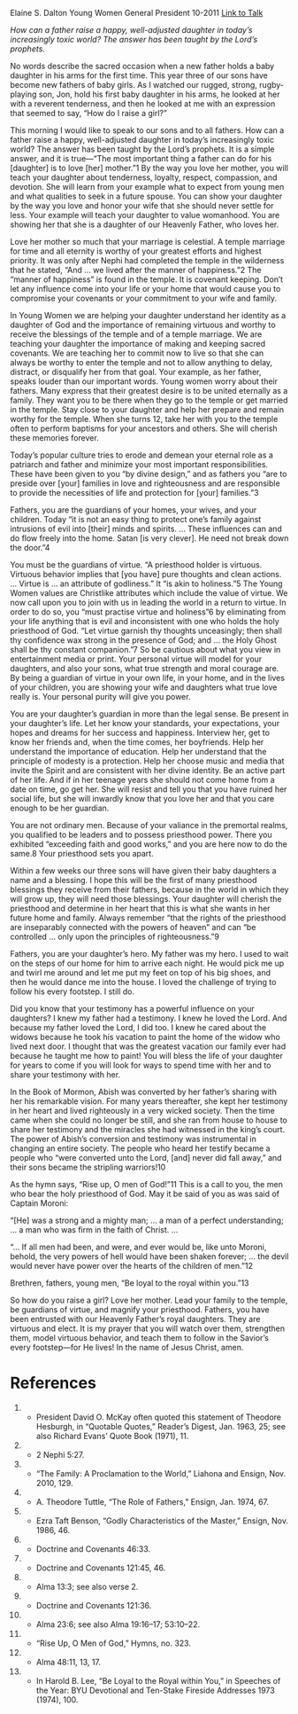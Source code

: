 Elaine S. Dalton
Young Women General President
10-2011
[Link to Talk](https://www.churchofjesuschrist.org/study/general-conference/2011/10/love-her-mother?lang=eng)

_How can a father raise a happy, well-adjusted daughter in today’s increasingly toxic world? The answer has been taught by the Lord’s prophets._

No words describe the sacred occasion when a new father holds a baby daughter in his arms for the first time. This year three of our sons have become new fathers of baby girls. As I watched our rugged, strong, rugby-playing son, Jon, hold his first baby daughter in his arms, he looked at her with a reverent tenderness, and then he looked at me with an expression that seemed to say, “How do I raise a girl?”

This morning I would like to speak to our sons and to all fathers. How can a father raise a happy, well-adjusted daughter in today’s increasingly toxic world? The answer has been taught by the Lord’s prophets. It is a simple answer, and it is true—“The most important thing a father can do for his [daughter] is to love [her] mother.”1 By the way you love her mother, you will teach your daughter about tenderness, loyalty, respect, compassion, and devotion. She will learn from your example what to expect from young men and what qualities to seek in a future spouse. You can show your daughter by the way you love and honor your wife that she should never settle for less. Your example will teach your daughter to value womanhood. You are showing her that she is a daughter of our Heavenly Father, who loves her.

Love her mother so much that your marriage is celestial. A temple marriage for time and all eternity is worthy of your greatest efforts and highest priority. It was only after Nephi had completed the temple in the wilderness that he stated, “And … we lived after the manner of happiness.”2 The “manner of happiness” is found in the temple. It is covenant keeping. Don’t let any influence come into your life or your home that would cause you to compromise your covenants or your commitment to your wife and family.

In Young Women we are helping your daughter understand her identity as a daughter of God and the importance of remaining virtuous and worthy to receive the blessings of the temple and of a temple marriage. We are teaching your daughter the importance of making and keeping sacred covenants. We are teaching her to commit now to live so that she can always be worthy to enter the temple and not to allow anything to delay, distract, or disqualify her from that goal. Your example, as her father, speaks louder than our important words. Young women worry about their fathers. Many express that their greatest desire is to be united eternally as a family. They want you to be there when they go to the temple or get married in the temple. Stay close to your daughter and help her prepare and remain worthy for the temple. When she turns 12, take her with you to the temple often to perform baptisms for your ancestors and others. She will cherish these memories forever.

Today’s popular culture tries to erode and demean your eternal role as a patriarch and father and minimize your most important responsibilities. These have been given to you “by divine design,” and as fathers you “are to preside over [your] families in love and righteousness and are responsible to provide the necessities of life and protection for [your] families.”3

Fathers, you are the guardians of your homes, your wives, and your children. Today “it is not an easy thing to protect one’s family against intrusions of evil into [their] minds and spirits. … These influences can and do flow freely into the home. Satan [is very clever]. He need not break down the door.”4

You must be the guardians of virtue. “A priesthood holder is virtuous. Virtuous behavior implies that [you have] pure thoughts and clean actions. … Virtue is … an attribute of godliness.” It “is akin to holiness.”5 The Young Women values are Christlike attributes which include the value of virtue. We now call upon you to join with us in leading the world in a return to virtue. In order to do so, you “must practise virtue and holiness”6 by eliminating from your life anything that is evil and inconsistent with one who holds the holy priesthood of God. “Let virtue garnish thy thoughts unceasingly; then shall thy confidence wax strong in the presence of God; and … the Holy Ghost shall be thy constant companion.”7 So be cautious about what you view in entertainment media or print. Your personal virtue will model for your daughters, and also your sons, what true strength and moral courage are. By being a guardian of virtue in your own life, in your home, and in the lives of your children, you are showing your wife and daughters what true love really is. Your personal purity will give you power.

You are your daughter’s guardian in more than the legal sense. Be present in your daughter’s life. Let her know your standards, your expectations, your hopes and dreams for her success and happiness. Interview her, get to know her friends and, when the time comes, her boyfriends. Help her understand the importance of education. Help her understand that the principle of modesty is a protection. Help her choose music and media that invite the Spirit and are consistent with her divine identity. Be an active part of her life. And if in her teenage years she should not come home from a date on time, go get her. She will resist and tell you that you have ruined her social life, but she will inwardly know that you love her and that you care enough to be her guardian.

You are not ordinary men. Because of your valiance in the premortal realms, you qualified to be leaders and to possess priesthood power. There you exhibited “exceeding faith and good works,” and you are here now to do the same.8 Your priesthood sets you apart.

Within a few weeks our three sons will have given their baby daughters a name and a blessing. I hope this will be the first of many priesthood blessings they receive from their fathers, because in the world in which they will grow up, they will need those blessings. Your daughter will cherish the priesthood and determine in her heart that this is what she wants in her future home and family. Always remember “that the rights of the priesthood are inseparably connected with the powers of heaven” and can “be controlled … only upon the principles of righteousness.”9

Fathers, you are your daughter’s hero. My father was my hero. I used to wait on the steps of our home for him to arrive each night. He would pick me up and twirl me around and let me put my feet on top of his big shoes, and then he would dance me into the house. I loved the challenge of trying to follow his every footstep. I still do.

Did you know that your testimony has a powerful influence on your daughters? I knew my father had a testimony. I knew he loved the Lord. And because my father loved the Lord, I did too. I knew he cared about the widows because he took his vacation to paint the home of the widow who lived next door. I thought that was the greatest vacation our family ever had because he taught me how to paint! You will bless the life of your daughter for years to come if you will look for ways to spend time with her and to share your testimony with her.

In the Book of Mormon, Abish was converted by her father’s sharing with her his remarkable vision. For many years thereafter, she kept her testimony in her heart and lived righteously in a very wicked society. Then the time came when she could no longer be still, and she ran from house to house to share her testimony and the miracles she had witnessed in the king’s court. The power of Abish’s conversion and testimony was instrumental in changing an entire society. The people who heard her testify became a people who “were converted unto the Lord, [and] never did fall away,” and their sons became the stripling warriors!10

As the hymn says, “Rise up, O men of God!”11 This is a call to you, the men who bear the holy priesthood of God. May it be said of you as was said of Captain Moroni:

“[He] was a strong and a mighty man; … a man of a perfect understanding; … a man who was firm in the faith of Christ. …

“… If all men had been, and were, and ever would be, like unto Moroni, behold, the very powers of hell would have been shaken forever; … the devil would never have power over the hearts of the children of men.”12

Brethren, fathers, young men, “Be loyal to the royal within you.”13

So how do you raise a girl? Love her mother. Lead your family to the temple, be guardians of virtue, and magnify your priesthood. Fathers, you have been entrusted with our Heavenly Father’s royal daughters. They are virtuous and elect. It is my prayer that you will watch over them, strengthen them, model virtuous behavior, and teach them to follow in the Savior’s every footstep—for He lives! In the name of Jesus Christ, amen.

# References
1. - President David O. McKay often quoted this statement of Theodore Hesburgh, in “Quotable Quotes,” Reader’s Digest, Jan. 1963, 25; see also Richard Evans’ Quote Book (1971), 11.
2. - 2 Nephi 5:27.
3. - “The Family: A Proclamation to the World,” Liahona and Ensign, Nov. 2010, 129.
4. - A. Theodore Tuttle, “The Role of Fathers,” Ensign, Jan. 1974, 67.
5. - Ezra Taft Benson, “Godly Characteristics of the Master,” Ensign, Nov. 1986, 46.
6. - Doctrine and Covenants 46:33.
7. - Doctrine and Covenants 121:45, 46.
8. - Alma 13:3; see also verse 2.
9. - Doctrine and Covenants 121:36.
10. - Alma 23:6; see also Alma 19:16–17; 53:10–22.
11. - “Rise Up, O Men of God,” Hymns, no. 323.
12. - Alma 48:11, 13, 17.
13. - In Harold B. Lee, “Be Loyal to the Royal within You,” in Speeches of the Year: BYU Devotional and Ten-Stake Fireside Addresses 1973 (1974), 100.